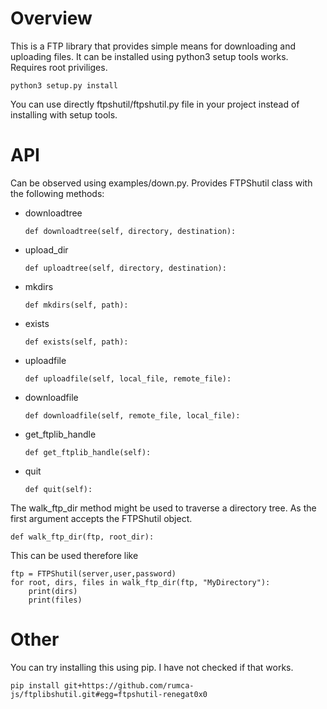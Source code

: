 # Overview
This is a FTP library that provides simple means for downloading and uploading files.
It can be installed using python3 setup tools works. Requires root priviliges.
```
python3 setup.py install
```
You can use directly ftpshutil/ftpshutil.py file in your project instead of installing with setup tools.

# API
Can be observed using examples/down.py. Provides FTPShutil class with the following methods:
 - downloadtree
     ```
     def downloadtree(self, directory, destination):

     ```
 - upload_dir
     ```
     def uploadtree(self, directory, destination):
     ```
 - mkdirs
     ```
     def mkdirs(self, path):
     ```
 - exists
     ```
     def exists(self, path):
     ```
 - uploadfile
     ```
     def uploadfile(self, local_file, remote_file):
     ```
 - downloadfile
     ```
     def downloadfile(self, remote_file, local_file):
     ```
 - get_ftplib_handle
     ```
     def get_ftplib_handle(self):
     ```
 - quit
     ```
     def quit(self):
     ```

The walk_ftp_dir method might be used to traverse a directory tree. As the first argument accepts the FTPShutil object.
```
def walk_ftp_dir(ftp, root_dir):
```
This can be used therefore like
```
ftp = FTPShutil(server,user,password)
for root, dirs, files in walk_ftp_dir(ftp, "MyDirectory"):
    print(dirs)
    print(files)
```

# Other

You can try installing this using pip. I have not checked if that works.
```
pip install git+https://github.com/rumca-js/ftplibshutil.git#egg=ftpshutil-renegat0x0
```
